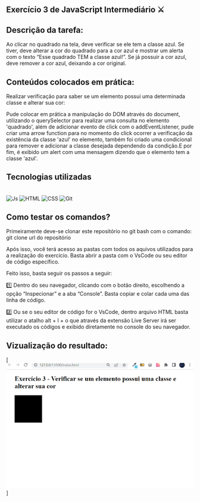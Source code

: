 ## Exercício 3 de JavaScript Intermediário ⚔

## Descrição da tarefa:
Ao clicar no quadrado na tela, deve verificar se ele tem a classe azul.  Se tiver, deve alterar a cor do quadrado para a cor azul e mostrar um alerta com o texto “Esse quadrado TEM a classe azul!”. Se já possuir a cor azul, deve remover a cor azul, deixando a cor original. 

## Conteúdos colocados em prática:
Realizar verificação para saber se um elemento possui uma determinada classe e alterar sua cor:

Pude colocar em prática a manipulação do DOM através do document, utilizando o querySelector para realizar uma consulta no elemento 'quadrado', além de adicionar evento de click com o addEventListener, pude criar uma arrow function para no momento do click ocorrer a verificação da existência da classe 'azul' no elemento, também foi criado uma condicional para remover e adicionar a classe desejada dependendo da condição.E por fim, é exibido um alert com uma mensagem dizendo que o elemento tem a classe 'azul'.


## Tecnologias utilizadas
<div style="display: inline_block"><br>
    <img align="center" alt="Js" height="45" width="50" src="https://cdn.jsdelivr.net/gh/devicons/devicon/icons/html5/html5-plain-wordmark.svg" />
    <img align="center" alt="HTML" height="45" width="50" src="https://cdn.jsdelivr.net/gh/devicons/devicon/icons/css3/css3-plain-wordmark.svg" />
    <img align="center" alt="CSS" height="40" width="45" src="https://cdn.jsdelivr.net/gh/devicons/devicon/icons/javascript/javascript-original.svg" />
    <img align="center" alt="Git" height="65" width="70"
src="https://cdn.jsdelivr.net/gh/devicons/devicon/icons/git/git-plain-wordmark.svg" />
</div>

## Como testar os comandos? 
Primeiramente deve-se clonar este repositório no git bash com o comando: git clone url do repositório

Após isso, você terá acesso as pastas com todos os aquivos utilizados para a realização do exercício. Basta abrir a pasta com o VsCode ou seu editor de código específico.

Feito isso, basta seguir os passos a seguir:

1️⃣ Dentro do seu navegador, clicando com o botão direito, escolhendo a opção “Inspecionar” e a aba “Console”. Basta copiar e colar cada uma das linha de código.

2️⃣ Ou se o seu editor de código for o VsCode, dentro arquivo HTML basta utilizar o atalho alt + l + o que através da extensão Live Server irá ser executado os códigos e exibido diretamente no console do seu navegador.

## Vizualização do resultado:
[<img src="./exercicio3.gif" alt="imagem do exercício">]
